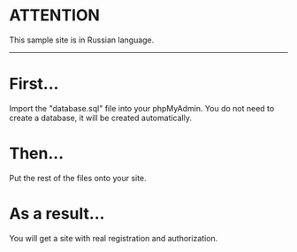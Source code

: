 # ATTENTION
This sample site is in Russian language.
____
# First...
Import the "database.sql" file into your phpMyAdmin. You do not need to create a database, it will be created automatically.
# Then...
Put the rest of the files onto your site.
# As a result...
You will get a site with real registration and authorization.

